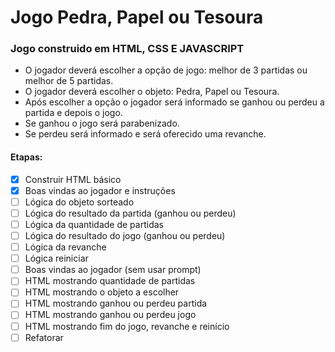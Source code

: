 # Jogo Pedra, Papel ou Tesoura

### Jogo construido em HTML, CSS E JAVASCRIPT
- O jogador deverá escolher a opção de jogo: melhor de 3 partidas ou melhor de 5 partidas.
- O jogador deverá escolher o objeto: Pedra, Papel ou Tesoura.
- Após escolher a opção o jogador será informado se ganhou ou perdeu a partida e depois o jogo.
- Se ganhou o jogo será parabenizado.
- Se perdeu será informado e será oferecido uma revanche.

#### Etapas:
- [x] Construir HTML básico
- [x] Boas vindas ao jogador e instruções
- [ ] Lógica do objeto sorteado
- [ ] Lógica do resultado da partida (ganhou ou perdeu)
- [ ] Lógica da quantidade de partidas
- [ ] Lógica do resultado do jogo (ganhou ou perdeu)
- [ ] Lógica da revanche
- [ ] Lógica reiniciar
- [ ] Boas vindas ao jogador (sem usar prompt)
- [ ] HTML mostrando quantidade de partidas
- [ ] HTML mostrando o objeto a escolher
- [ ] HTML mostrando ganhou ou perdeu partida
- [ ] HTML mostrando ganhou ou perdeu jogo
- [ ] HTML mostrando fim do jogo, revanche e reinício
- [ ] Refatorar